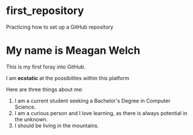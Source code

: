 # first_repository
Practicing how to set up a GitHub repository 

# My name is Meagan Welch

This is my first foray into GitHub. 

I am **ecstatic** at the possibilites within this platform

Here are three things about me:
1. I am a current student seeking a Bachelor's Degree in Computer Science.
2. I am a curious person and I love learning, as there is always potential in the unknown.
3. I should be living in the mountains.

 
